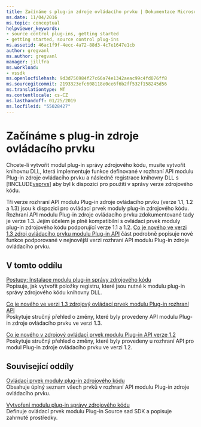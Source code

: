 ```yaml
---
title: Začínáme s plug-in zdroje ovládacího prvku | Dokumentace Microsoftu
ms.date: 11/04/2016
ms.topic: conceptual
helpviewer_keywords:
- source control plug-ins, getting started
- getting started, source control plug-ins
ms.assetid: 46ac1f9f-4ecc-4a72-88d3-4c7e1647e1cb
author: gregvanl
ms.author: gregvanl
manager: jillfra
ms.workload:
- vssdk
ms.openlocfilehash: 9d3d756984f27c66a74e1342aeac99c4fd076ff8
ms.sourcegitcommit: 2193323efc608118e0ce6f6b2ff532f158245d56
ms.translationtype: MT
ms.contentlocale: cs-CZ
ms.lasthandoff: 01/25/2019
ms.locfileid: "55028427"
---
```

# <a name="get-started-with-source-control-plug-ins"></a>Začínáme s plug-in zdroje ovládacího prvku
Chcete-li vytvořit modul plug-in správy zdrojového kódu, musíte vytvořit knihovnu DLL, která implementuje funkce definované v rozhraní API modulu Plug-in zdroje ovládacího prvku a následně registrace knihovny DLL s [!INCLUDE[vsprvs](../../code-quality/includes/vsprvs_md.md)] aby byl k dispozici pro použití v správy verze zdrojového kódu.  
  
 Tři verze rozhraní API modulu Plug-in zdroje ovládacího prvku (verze 1.1, 1.2 a 1.3) jsou k dispozici pro ovládací prvek moduly plug-in zdrojového kódu. Rozhraní API modulu Plug-in zdroje ovládacího prvku zdokumentované tady je verze 1.3. Jejím účelem je plně kompatibilní s ovládací prvek moduly plug-in zdrojového kódu podporující verze 1.1 a 1.2. [Co je nového ve verzi 1.3 zdroj ovládacího prvku modulu Plug-in API](../../extensibility/internals/what-s-new-in-the-source-control-plug-in-api-version-1-3.md) část podrobně popisuje nové funkce podporované v nejnovější verzi rozhraní API modulu Plug-in zdroje ovládacího prvku.  
  
## <a name="in-this-section"></a>V tomto oddílu  
 [Postupy: Instalace modulu plug-in správy zdrojového kódu](../../extensibility/internals/how-to-install-a-source-control-plug-in.md)  
 Popisuje, jak vytvořit položky registru, které jsou nutné k modulu plug-in správy zdrojového kódu knihovny DLL.  
  
 [Co je nového ve verzi 1.3 zdrojový ovládací prvek modulu Plug-in rozhraní API](../../extensibility/internals/what-s-new-in-the-source-control-plug-in-api-version-1-3.md)  
 Poskytuje stručný přehled o změny, které byly provedeny API modulu Plug-in zdroje ovládacího prvku ve verzi 1.3.  
  
 [Co je nového v zdrojový ovládací prvek modulu Plug-in API verze 1.2](../../extensibility/internals/what-s-new-in-the-source-control-plug-in-api-version-1-2.md)  
 Poskytuje stručný přehled o změny, které byly provedeny u rozhraní API pro modul Plug-in zdroje ovládacího prvku ve verzi 1.2.  
  
## <a name="related-sections"></a>Související oddíly  
 [Ovládací prvek moduly plug-in zdrojového kódu](../../extensibility/source-control-plug-ins.md)  
 Obsahuje úplný seznam všech prvků v rozhraní API modulu Plug-in zdroje ovládacího prvku.  
  
 [Vytvoření modulu plug-in správy zdrojového kódu](../../extensibility/internals/creating-a-source-control-plug-in.md)  
 Definuje ovládací prvek modulu Plug-in Source sad SDK a popisuje zahrnuté prostředky.